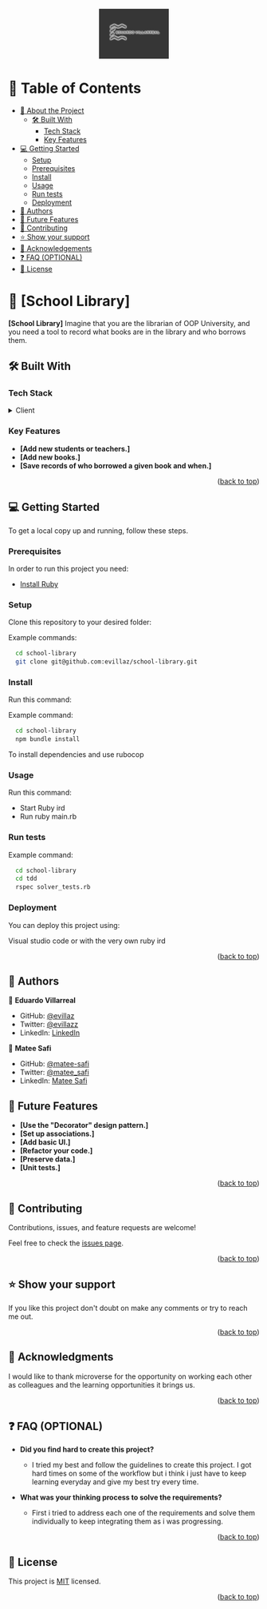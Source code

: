 <a name="readme-top"></a>

<!--
HOW TO USE:
This is an example of how you may give instructions on setting up your project locally.

Modify this file to match your project and remove sections that don't apply.

REQUIRED SECTIONS:
- Table of Contents
- About the Project
  - Built With
- Getting Started
- Authors
- Future Features
- Contributing
- Show your support
- Acknowledgements
- License

OPTIONAL SECTIONS:
- FAQ

After you're finished please remove all the comments and instructions!
-->

<div align="center">
  <!-- You are encouraged to replace this logo with your own! Otherwise you can also remove it. -->
  <img src="logo.png" alt="logo" width="140"  height="auto" />
  <br/>

</div>

<!-- TABLE OF CONTENTS -->

# 📗 Table of Contents

- [📖 About the Project](#about-project)
  - [🛠 Built With](#built-with)
    - [Tech Stack](#tech-stack)
    - [Key Features](#key-features)
- [💻 Getting Started](#getting-started)
  - [Setup](#setup)
  - [Prerequisites](#prerequisites)
  - [Install](#install)
  - [Usage](#usage)
  - [Run tests](#run-tests)
  - [Deployment](#triangular_flag_on_post-deployment)
- [👥 Authors](#authors)
- [🔭 Future Features](#future-features)
- [🤝 Contributing](#contributing)
- [⭐️ Show your support](#support)
- [🙏 Acknowledgements](#acknowledgements)
- [❓ FAQ (OPTIONAL)](#faq)
- [📝 License](#license)

<!-- PROJECT DESCRIPTION -->

# 📖 [School Library] <a name="about-project"></a>
**[School Library]** Imagine that you are the librarian of OOP University, and you need a tool to record what books are in the library and who borrows them. 


## 🛠 Built With <a name="built-with"></a>

### Tech Stack <a name="tech-stack"></a>

<details>
  <summary>Client</summary>
  <ul>
    <li><a href="">Ruby</a></li>
  </ul>
</details>

<!--
<details>
  <summary>Server</summary>
  <ul>
    <li><a href="">React</a></li>
  </ul>
</details>

<details>
<summary>Database</summary>
  <ul>
    <li><a href="https://api.spacexdata.com"> SpaceX API</a></li>
  </ul>
</details>
 -->
<!-- Features -->

### Key Features <a name="key-features"></a>

- **[Add new students or teachers.]**
- **[Add new books.]**
- **[Save records of who borrowed a given book and when.]**


<p align="right">(<a href="#readme-top">back to top</a>)</p>

<!-- GETTING STARTED -->

## 💻 Getting Started <a name="getting-started"></a>

To get a local copy up and running, follow these steps.

### Prerequisites

In order to run this project you need:
- [Install Ruby](https://www.ruby-lang.org/en/documentation/installation/)

### Setup

Clone this repository to your desired folder:


Example commands:

```sh
  cd school-library
  git clone git@github.com:evillaz/school-library.git
```
### Install

Run this command: 

Example command:

```sh
  cd school-library
  npm bundle install
```

To install dependencies and use rubocop

### Usage

Run this command: 
- Start Ruby ird
- Run ruby main.rb
<!--
Example command:

```sh
  cd space-travelers-hub
  npm start
```
-->

### Run tests

Example command:

```sh
  cd school-library
  cd tdd
  rspec solver_tests.rb
```
### Deployment


You can deploy this project using:

Visual studio code or with the very own ruby ird

<p align="right">(<a href="#readme-top">back to top</a>)</p>
 
<!-- AUTHORS -->

## 👥 Authors <a name="authors"></a>

👤 **Eduardo Villarreal**

- GitHub: [@evillaz](https://github.com/evillaz)
- Twitter: [@evillazz](https://twitter.com/evillazz)
- LinkedIn: [LinkedIn](https://linkedin.com/in/eduardo-villarreal-144a8925a)

👤 **Matee Safi**

- GitHub: [@matee-safi](https://github.com/matee-safi)
- Twitter: [@matee_safi](https://twitter.com/matee_safi)
- LinkedIn: [Matee Safi](https://linkedin.com/in/matee-safi)

<!-- FUTURE FEATURES -->

## 🔭 Future Features <a name="future-features"></a>

- **[Use the "Decorator" design pattern.]**
- **[Set up associations.]**
- **[Add basic UI.]**
- **[Refactor your code.]**
- **[Preserve data.]**
- **[Unit tests.]**


<p align="right">(<a href="#readme-top">back to top</a>)</p>

<!-- CONTRIBUTING -->

## 🤝 Contributing <a name="contributing"></a>

Contributions, issues, and feature requests are welcome!

Feel free to check the [issues page](../../issues/).

<p align="right">(<a href="#readme-top">back to top</a>)</p>

<!-- SUPPORT -->

## ⭐️ Show your support <a name="support"></a>

If you like this project  don't doubt on make any comments or try to reach me out.

<p align="right">(<a href="#readme-top">back to top</a>)</p>

<!-- ACKNOWLEDGEMENTS -->

## 🙏 Acknowledgments <a name="acknowledgements"></a>

<!-- Give credit to everyone who inspired your codebase. -->

I would like to thank microverse for the opportunity on working each other as colleagues and the learning opportunities it brings us.

<p align="right">(<a href="#readme-top">back to top</a>)</p>

<!-- FAQ (optional) -->

## ❓ FAQ (OPTIONAL) <a name="faq"></a>

- **Did you find hard to create this project?**

  - I tried my best and follow the guidelines to create this project. I got hard times on some of the workflow but i think i just have to keep learning everyday and give my best try every time.

- **What was your thinking process to solve the requirements?**

  - First i tried to address each one of the requirements and solve them individually to keep integrating them as i was progressing.

<p align="right">(<a href="#readme-top">back to top</a>)</p>

<!-- LICENSE -->

## 📝 License <a name="license"></a>

This project is [MIT](/LICENSE.md) licensed.

<p align="right">(<a href="#readme-top">back to top</a>)</p>
